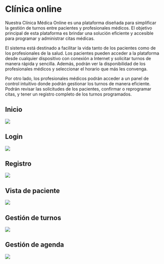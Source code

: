 # Clínica online

Nuestra Clínica Médica Online es una plataforma diseñada para simplificar la gestión de turnos entre pacientes y profesionales médicos. El objetivo principal de esta plataforma es brindar una solución eficiente y accesible para programar y administrar citas médicas.

El sistema está destinado a facilitar la vida tanto de los pacientes como de los profesionales de la salud. Los pacientes pueden acceder a la plataforma desde cualquier dispositivo con conexión a Internet y solicitar turnos de manera rápida y sencilla. Además, podrán ver la disponibilidad de los profesionales médicos y seleccionar el horario que más les convenga.

Por otro lado, los profesionales médicos podrán acceder a un panel de control intuitivo donde podrán gestionar los turnos de manera eficiente. Podrán revisar las solicitudes de los pacientes, confirmar o reprogramar citas, y tener un registro completo de los turnos programados.

## Inicio
![](https://i.imgur.com/LCbJdxA.png)
## Login
![](https://i.imgur.com/FcENPYE.png)
## Registro
![](https://i.imgur.com/CBoq5LL.png)
## Vista de paciente
![](https://i.imgur.com/qJe7jfF.png)
## Gestión de turnos
![](https://i.imgur.com/KREsstU.png)
## Gestión de agenda
![](https://i.imgur.com/RxcmaFK.png)
